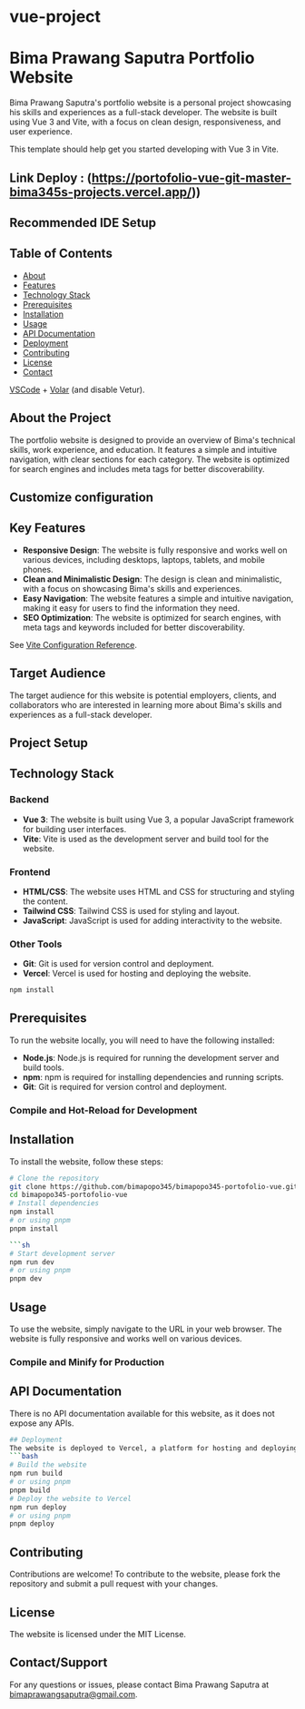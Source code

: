 # vue-project
# Bima Prawang Saputra Portfolio Website
Bima Prawang Saputra's portfolio website is a personal project showcasing his skills and experiences as a full-stack developer. The website is built using Vue 3 and Vite, with a focus on clean design, responsiveness, and user experience.

This template should help get you started developing with Vue 3 in Vite.
## Link Deploy : (https://portofolio-vue-git-master-bima345s-projects.vercel.app/))

## Recommended IDE Setup
## Table of Contents
- [About](#about-the-project)
- [Features](#key-features)
- [Technology Stack](#technology-stack)
- [Prerequisites](#prerequisites)
- [Installation](#installation)
- [Usage](#usage)
- [API Documentation](#api-documentation)
- [Deployment](#deployment)
- [Contributing](#contributing)
- [License](#license)
- [Contact](#contact-support)

[VSCode](https://code.visualstudio.com/) + [Volar](https://marketplace.visualstudio.com/items?itemName=Vue.volar) (and disable Vetur).
## About the Project
The portfolio website is designed to provide an overview of Bima's technical skills, work experience, and education. It features a simple and intuitive navigation, with clear sections for each category. The website is optimized for search engines and includes meta tags for better discoverability.

## Customize configuration
## Key Features
* **Responsive Design**: The website is fully responsive and works well on various devices, including desktops, laptops, tablets, and mobile phones.
* **Clean and Minimalistic Design**: The design is clean and minimalistic, with a focus on showcasing Bima's skills and experiences.
* **Easy Navigation**: The website features a simple and intuitive navigation, making it easy for users to find the information they need.
* **SEO Optimization**: The website is optimized for search engines, with meta tags and keywords included for better discoverability.

See [Vite Configuration Reference](https://vite.dev/config/).
## Target Audience
The target audience for this website is potential employers, clients, and collaborators who are interested in learning more about Bima's skills and experiences as a full-stack developer.

## Project Setup
## Technology Stack
### Backend
* **Vue 3**: The website is built using Vue 3, a popular JavaScript framework for building user interfaces.
* **Vite**: Vite is used as the development server and build tool for the website.
### Frontend
* **HTML/CSS**: The website uses HTML and CSS for structuring and styling the content.
* **Tailwind CSS**: Tailwind CSS is used for styling and layout.
* **JavaScript**: JavaScript is used for adding interactivity to the website.
### Other Tools
* **Git**: Git is used for version control and deployment.
* **Vercel**: Vercel is used for hosting and deploying the website.

```sh
npm install
```
## Prerequisites
To run the website locally, you will need to have the following installed:
* **Node.js**: Node.js is required for running the development server and build tools.
* **npm**: npm is required for installing dependencies and running scripts.
* **Git**: Git is required for version control and deployment.

### Compile and Hot-Reload for Development
## Installation
To install the website, follow these steps:
```bash
# Clone the repository
git clone https://github.com/bimapopo345/bimapopo345-portofolio-vue.git
cd bimapopo345-portofolio-vue
# Install dependencies
npm install
# or using pnpm
pnpm install

```sh
# Start development server
npm run dev
# or using pnpm
pnpm dev
```
## Usage
To use the website, simply navigate to the URL in your web browser. The website is fully responsive and works well on various devices.

### Compile and Minify for Production
## API Documentation
There is no API documentation available for this website, as it does not expose any APIs.

```sh
## Deployment
The website is deployed to Vercel, a platform for hosting and deploying web applications. To deploy the website, follow these steps:
```bash
# Build the website
npm run build
# or using pnpm
pnpm build
# Deploy the website to Vercel
npm run deploy
# or using pnpm
pnpm deploy
```
## Contributing
Contributions are welcome! To contribute to the website, please fork the repository and submit a pull request with your changes.
## License
The website is licensed under the MIT License.
## Contact/Support
For any questions or issues, please contact Bima Prawang Saputra at [bimaprawangsaputra@gmail.com](mailto:bimaprawangsaputra@gmail.com).
